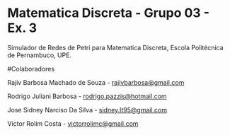 # Matematica Discreta - Grupo 03 - Ex. 3
Simulador de Redes de Petri para Matematica Discreta, Escola Politécnica de Pernambuco, UPE.

#Colaboradores

Rajiv Barbosa Machado de Souza - <rajivbarbosa@gmail.com>

Rodrigo Juliani Barbosa - <rodrigo.pazzis@hotmail.com>

Jose Sidney Narciso Da Silva - <sidney.lt95@gmail.com>

Victor Rolim Costa - <victorrolimc@gmail.com>

